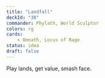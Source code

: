 ```yaml
---
title: "Landfall"
deckId: "38"
commander: Phylath, World Sculptor
colors: rg
cards:
    - Omnath, Locus of Rage
status: idea
draft: false
---
```


Play lands, get value, smash face.
